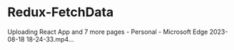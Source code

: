 # Redux-FetchData
Uploading React App and 7 more pages - Personal - Microsoft​ Edge 2023-08-18 18-24-33.mp4…

